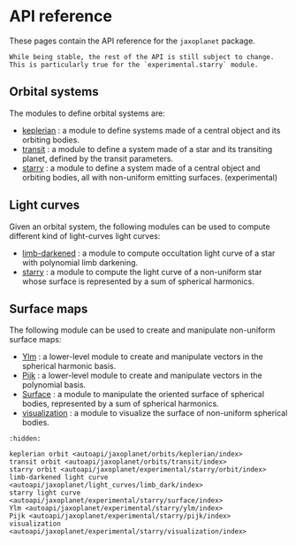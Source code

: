 # API reference

These pages contain the API reference for the `jaxoplanet` package.

```{warning}
While being stable, the rest of the API is still subject to change. This is particularly true for the `experimental.starry` module.
```

## Orbital systems

The modules to define orbital systems are:

- [keplerian](jaxoplanet.orbits.keplerian) : a module to define systems made of a central object and its orbiting bodies.
- [transit](jaxoplanet.orbits.transit) : a module to define a system made of a star and its transiting planet, defined by the transit parameters.
- [starry](jaxoplanet.experimental.starry.orbit) : a module to define a system made of a central object and orbiting bodies, all with non-uniform emitting surfaces. (experimental)

## Light curves

Given an orbital system, the following modules can be used to compute different kind of light-curves light curves:

- [limb-darkened](jaxoplanet.light_curves.limb_dark) : a module to compute occultation light curve of a star with polynomial limb darkening.
- [starry](jaxoplanet.experimental.starry.surface) : a module to compute the light curve of a non-uniform star whose surface is represented by a sum of spherical harmonics.

## Surface maps

The following module can be used to create and manipulate non-uniform surface maps:

- [Ylm](jaxoplanet.experimental.starry.ylm) : a lower-level module to create and manipulate vectors in the spherical harmonic basis.
- [Pijk](jaxoplanet.experimental.starry.pijk) : a lower-level module to create and manipulate vectors in the polynomial basis.
- [Surface](jaxoplanet.experimental.starry.ylm) : a module to manipulate the oriented surface of spherical bodies, represented by a sum of spherical harmonics.
- [visualization](jaxoplanet.experimental.starry.visualization) : a module to visualize the surface of non-uniform spherical bodies.

```{toctree}
:hidden:

keplerian orbit <autoapi/jaxoplanet/orbits/keplerian/index>
transit orbit <autoapi/jaxoplanet/orbits/transit/index>
starry orbit <autoapi/jaxoplanet/experimental/starry/orbit/index>
limb-darkened light curve <autoapi/jaxoplanet/light_curves/limb_dark/index>
starry light curve <autoapi/jaxoplanet/experimental/starry/surface/index>
Ylm <autoapi/jaxoplanet/experimental/starry/ylm/index>
Pijk <autoapi/jaxoplanet/experimental/starry/pijk/index>
visualization <autoapi/jaxoplanet/experimental/starry/visualization/index>

```
